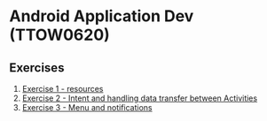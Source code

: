 # Android Application Dev (TTOW0620)

## Exercises

1. [Exercise 1 - resources](https://github.com/juraj0137/android-application-dev/tree/master/Exercise01)
2. [Exercise 2 - Intent and handling data transfer between Activities](https://github.com/juraj0137/android-application-dev/tree/master/Exercise02)
3. [Exercise 3 - Menu and notifications](https://github.com/juraj0137/android-application-dev/tree/master/Exercise03)
